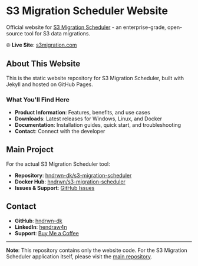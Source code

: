 # S3 Migration Scheduler Website

Official website for [S3 Migration Scheduler](https://github.com/hndrwn-dk/s3-migration-scheduler) - an enterprise-grade, open-source tool for S3 data migrations.

🌐 **Live Site**: [s3migration.com](https://s3migration.com)

## About This Website

This is the static website repository for S3 Migration Scheduler, built with Jekyll and hosted on GitHub Pages.

### What You'll Find Here

- **Product Information**: Features, benefits, and use cases
- **Downloads**: Latest releases for Windows, Linux, and Docker
- **Documentation**: Installation guides, quick start, and troubleshooting
- **Contact**: Connect with the developer

## Main Project

For the actual S3 Migration Scheduler tool:

- **Repository**: [hndrwn-dk/s3-migration-scheduler](https://github.com/hndrwn-dk/s3-migration-scheduler)
- **Docker Hub**: [hndrwn/s3-migration-scheduler](https://hub.docker.com/r/hndrwn/s3-migration-scheduler)
- **Issues & Support**: [GitHub Issues](https://github.com/hndrwn-dk/s3-migration-scheduler/issues)

## Contact

- **GitHub**: [hndrwn-dk](https://github.com/hndrwn-dk)
- **LinkedIn**: [hendraw4n](https://www.linkedin.com/in/hendraw4n/)
- **Support**: [Buy Me a Coffee](https://buymeacoffee.com/hendrawan)

---

**Note**: This repository contains only the website code. For the S3 Migration Scheduler application itself, please visit the [main repository](https://github.com/hndrwn-dk/s3-migration-scheduler).